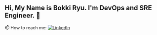 ## Hi, My Name is Bokki Ryu. I'm DevOps and SRE Engineer. 👋

<!--
**bkkoli/bkkoli** is a ✨ _special_ ✨ repository because its `README.md` (this file) appears on your GitHub profile.

Here are some ideas to get you started:

- 🔭 I’m currently working on ...
- 🌱 I’m currently learning ...
- 👯 I’m looking to collaborate on ...
- 🤔 I’m looking for help with ...
- 💬 Ask me about ...
- 📫 How to reach me: ...
- 😄 Pronouns: ...
- ⚡ Fun fact: ...
-->

📫 How to reach me: 
[![LinkedIn](https://img.shields.io/badge/LinkedIn-0077B5?style=for-the-badge&logo=linkedin&logoColor=white)](www.linkedin.com/in/bokki-ryu-018171179)
